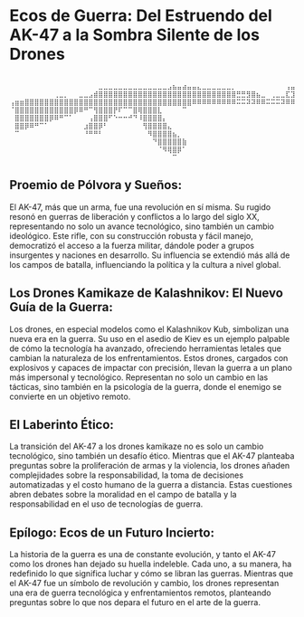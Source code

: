 # Ecos de Guerra: Del Estruendo del AK-47 a la Sombra Silente de los Drones
```

⠀⠀⠀⠀⠀⠀⠀⠀⠀⠀⠀⠀⠀⠀⠀⠀⠀⠀⣀⣀⣀⣀⣀⣀⣀⣀⣀⣀⣀⣀⣀⣀⣠⣦⣤⣴⣤⣤⣄⣀⣀⣀⣀⣀⣀⡀⠀⠀⠀⠀⠀⠀⠀⠀⠀⠀⢠⣤⠀
⠀⠀⠀⠀⠀⠀⠀⠀⠀⢀⣀⡀⠀⠀⣀⣀⣠⣾⣿⣿⣿⣿⣿⣿⣿⣿⣿⣿⣿⣿⣿⣿⣿⣿⣿⣿⣿⣿⣿⣿⣿⣿⣿⣿⣿⣿⣛⣛⣻⣿⣦⣀⠀⢀⣀⣀⣏⣹⠀
⢠⣶⣶⣿⣿⣿⣿⣿⣿⣿⣿⣿⣿⣿⣿⣿⣿⣿⣿⣿⣿⣿⣿⣿⣿⣿⣿⣿⣿⣿⣿⣿⣿⣿⣿⣿⣿⠿⠿⠿⠿⠿⠿⠿⠿⠿⠭⠭⠽⠽⠿⠿⠭⠭⠭⠽⠿⠿⠛
⠈⣿⣿⣿⣿⣿⣿⣿⣿⣿⣿⣿⣿⡿⠿⠛⠉⢻⣿⣿⣿⡟⠏⠉⠉⣿⢿⣿⣿⣿⣇⠀⠀⠀⠀⠉⠀⠀⠀⠀⠀⠀⠀⠀⠀⠀⠀⠀⠀⠀⠀⠀⠀⠀⠀⠀⠀⠀⠀
⠀⣿⣿⣿⣿⣿⣿⣿⡿⠿⠛⠉⠁⠀⠀⠀⢠⣿⣿⣿⠋⠑⠒⠒⠚⠙⠸⣿⣿⣿⣿⡄⠀⠀⠀⠀⠀⠀⠀⠀⠀⠀⠀⠀⠀⠀⠀⠀⠀⠀⠀⠀⠀⠀⠀⠀⠀⠀⠀
⠀⣿⣿⡿⠿⠛⠉⠁⠀⠀⠀⠀⠀⠀⠀⣰⣿⣿⡿⠃⠀⠀⠀⠀⠀⠀⠀⢻⣿⣿⣿⣿⣄⠀⠀⠀⠀⠀⠀⠀⠀⠀⠀⠀⠀⠀⠀⠀⠀⠀⠀⠀⠀⠀⠀⠀⠀⠀⠀
⠀⠉⠀⠀⠀⠀⠀⠀⠀⠀⠀⠀⠀⠀⠀⠘⠛⠛⠃⠀⠀⠀⠀⠀⠀⠀⠀⠀⠻⣿⣿⣿⣿⣦⡀⠀⠀⠀⠀⠀⠀⠀⠀⠀⠀⠀⠀⠀⠀⠀⠀⠀⠀⠀⠀⠀⠀⠀⠀
⠀⠀⠀⠀⠀⠀⠀⠀⠀⠀⠀⠀⠀⠀⠀⠀⠀⠀⠀⠀⠀⠀⠀⠀⠀⠀⠀⠀⠀⠙⣿⣿⣿⣿⣿⣷⠀⠀⠀⠀⠀⠀⠀⠀⠀⠀⠀⠀⠀⠀⠀⠀⠀⠀⠀⠀⠀⠀⠀
⠀⠀⠀⠀⠀⠀⠀⠀⠀⠀⠀⠀⠀⠀⠀⠀⠀⠀⠀⠀⠀⠀⠀⠀⠀⠀⠀⠀⠀⠀⠈⠻⢿⣿⡿⠁⠀⠀⠀⠀⠀⠀⠀⠀⠀⠀⠀⠀⠀⠀⠀⠀⠀⠀⠀⠀⠀⠀⠀
⠀⠀⠀⠀⠀⠀⠀⠀⠀⠀⠀⠀⠀⠀⠀⠀⠀⠀⠀⠀⠀⠀⠀⠀⠀⠀⠀⠀⠀⠀⠀⠀⠀⠉⠀⠀⠀⠀⠀⠀⠀⠀⠀⠀⠀⠀⠀⠀⠀⠀⠀⠀⠀⠀⠀⠀⠀⠀⠀

```

## Proemio de Pólvora y Sueños:
El AK-47, más que un arma, fue una revolución en sí misma. Su rugido resonó en guerras de liberación y conflictos a lo largo del siglo XX, representando no solo un avance tecnológico, sino también un cambio ideológico. Este rifle, con su construcción robusta y fácil manejo, democratizó el acceso a la fuerza militar, dándole poder a grupos insurgentes y naciones en desarrollo. Su influencia se extendió más allá de los campos de batalla, influenciando la política y la cultura a nivel global.

## Los Drones Kamikaze de Kalashnikov: El Nuevo Guía de la Guerra:
Los drones, en especial modelos como el Kalashnikov Kub, simbolizan una nueva era en la guerra. Su uso en el asedio de Kiev es un ejemplo palpable de cómo la tecnología ha avanzado, ofreciendo herramientas letales que cambian la naturaleza de los enfrentamientos. Estos drones, cargados con explosivos y capaces de impactar con precisión, llevan la guerra a un plano más impersonal y tecnológico. Representan no solo un cambio en las tácticas, sino también en la psicología de la guerra, donde el enemigo se convierte en un objetivo remoto.

## El Laberinto Ético:
La transición del AK-47 a los drones kamikaze no es solo un cambio tecnológico, sino también un desafío ético. Mientras que el AK-47 planteaba preguntas sobre la proliferación de armas y la violencia, los drones añaden complejidades sobre la responsabilidad, la toma de decisiones automatizadas y el costo humano de la guerra a distancia. Estas cuestiones abren debates sobre la moralidad en el campo de batalla y la responsabilidad en el uso de tecnologías de guerra.

## Epílogo: Ecos de un Futuro Incierto:

La historia de la guerra es una de constante evolución, y tanto el AK-47 como los drones han dejado su huella indeleble. Cada uno, a su manera, ha redefinido lo que significa luchar y cómo se libran las guerras. Mientras que el AK-47 fue un símbolo de revolución y cambio, los drones representan una era de guerra tecnológica y enfrentamientos remotos, planteando preguntas sobre lo que nos depara el futuro en el arte de la guerra.

